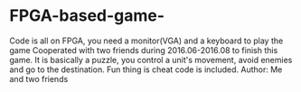 # FPGA-based-game-
Code is all on FPGA, you need a monitor(VGA) and a keyboard to play the game 
Cooperated with two friends during 2016.06-2016.08 to finish this game.
It is basically a puzzle, you control a unit's movement, avoid enemies and go to the destination.
Fun thing is cheat code is included.
Author: Me and two friends
